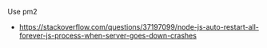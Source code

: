 Use pm2

- https://stackoverflow.com/questions/37197099/node-js-auto-restart-all-forever-js-process-when-server-goes-down-crashes
